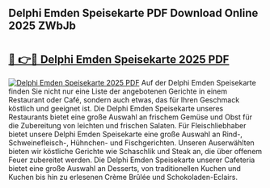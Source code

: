 ## Delphi Emden Speisekarte PDF Download Online 2025 ZWbJb

# <h2><a href="http://gc8plg.nevu.top/?p=Delphi+Emden+Speisekarte">🔗 👉🔴 Delphi Emden Speisekarte 2025 PDF</a></h2>

[![Delphi Emden Speisekarte 2025 PDF](https://i.imgur.com/dBaPXMq.png)](http://gc8plg.nevu.top/?p=Delphi+Emden+Speisekarte)
Auf der Delphi Emden Speisekarte finden Sie nicht nur eine Liste der angebotenen Gerichte in einem Restaurant oder Café, sondern auch etwas, das für Ihren Geschmack köstlich und geeignet ist. Die Delphi Emden Speisekarte unseres Restaurants bietet eine große Auswahl an frischem Gemüse und Obst für die Zubereitung von leichten und frischen Salaten. Für Fleischliebhaber bietet unsere Delphi Emden Speisekarte eine große Auswahl an Rind-, Schweinefleisch-, Hühnchen- und Fischgerichten. Unseren Auserwählten bieten wir köstliche Gerichte wie Schaschlik und Steak an, die über offenem Feuer zubereitet werden. Die Delphi Emden Speisekarte unserer Cafeteria bietet eine große Auswahl an Desserts, von traditionellen Kuchen und Kuchen bis hin zu erlesenen Crème Brûlée und Schokoladen-Eclairs.
